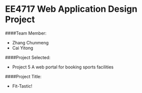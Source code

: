 EE4717 Web Application Design Project
======

####Team Member:

- Zhang Chunmeng
- Cai Yitong

####Project Selected:

- Project 5 A web portal for booking sports facilities

####Project Title:
- Fit-Tastic!
